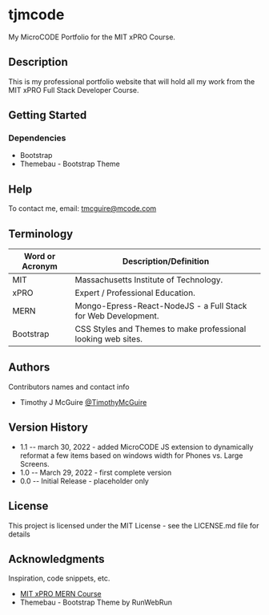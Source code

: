 # tjmcode

My MicroCODE Portfolio for the MIT xPRO Course.


## Description

This is my professional portfolio website that will hold all my work from the MIT xPRO Full Stack Developer Course.


## Getting Started


### Dependencies

* Bootstrap
* Themebau - Bootstrap Theme


## Help

To contact me, email: tmcguire@mcode.com



## Terminology

| Word or Acronym	| Description/Definition                                |
|-------------------|-------------------------------------------------------|
|  MIT              | Massachusetts Institute of Technology.
|  xPRO             | Expert / Professional Education.
|  MERN             | Mongo-Epress-React-NodeJS - a Full Stack for Web Development.
|  Bootstrap        | CSS Styles and Themes to make professional looking web sites.



## Authors

Contributors names and contact info

* Timothy J McGuire [@TimothyMcGuire](https://twitter.com/TimothyMcGuire)



## Version History

* 1.1 -- march 30, 2022 - added MicroCODE JS extension to dynamically reformat a few items based on windows width for Phones vs. Large Screens.
* 1.0 -- March 29, 2022 - first complete version
* 0.0 -- Initial Release - placeholder only



## License

This project is licensed under the MIT License - see the LICENSE.md file for details



## Acknowledgments

Inspiration, code snippets, etc.
* [MIT xPRO MERN Course](https://student.emeritus.org/courses/3291)
* Themebau - Bootstrap Theme by RunWebRun


